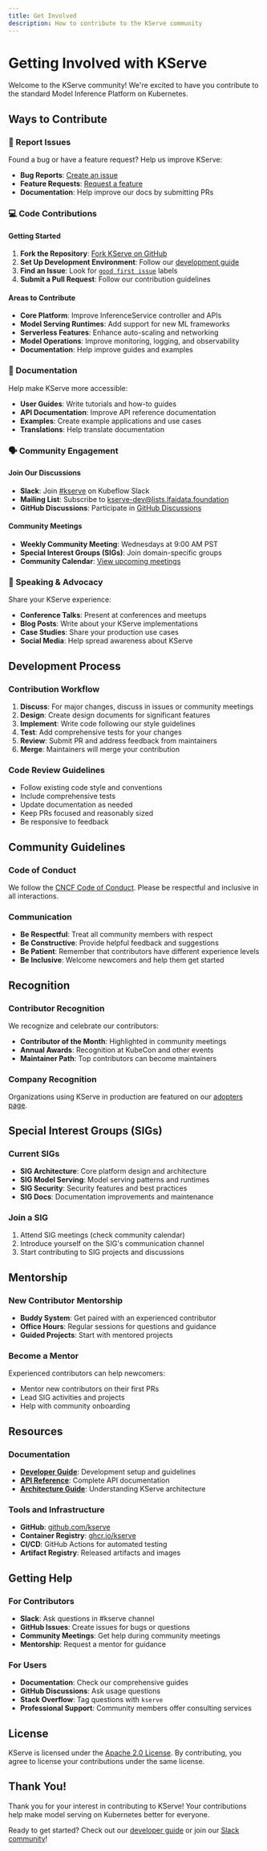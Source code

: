 ```yaml
---
title: Get Involved
description: How to contribute to the KServe community
---
```

# Getting Involved with KServe

Welcome to the KServe community! We're excited to have you contribute to the standard Model Inference Platform on Kubernetes.

## Ways to Contribute

### 🐛 Report Issues

Found a bug or have a feature request? Help us improve KServe:

- **Bug Reports**: [Create an issue](https://github.com/kserve/kserve/issues/new?template=bug_report.md)
- **Feature Requests**: [Request a feature](https://github.com/kserve/kserve/issues/new?template=feature_request.md)
- **Documentation**: Help improve our docs by submitting PRs

### 💻 Code Contributions

#### Getting Started

1. **Fork the Repository**: [Fork KServe on GitHub](https://github.com/kserve/kserve/fork)
2. **Set Up Development Environment**: Follow our [development guide](../developer-guide/index.md)
3. **Find an Issue**: Look for [`good first issue`](https://github.com/kserve/kserve/labels/good%20first%20issue) labels
4. **Submit a Pull Request**: Follow our contribution guidelines

#### Areas to Contribute

- **Core Platform**: Improve InferenceService controller and APIs
- **Model Serving Runtimes**: Add support for new ML frameworks
- **Serverless Features**: Enhance auto-scaling and networking
- **Model Operations**: Improve monitoring, logging, and observability
- **Documentation**: Help improve guides and examples

### 📝 Documentation

Help make KServe more accessible:

- **User Guides**: Write tutorials and how-to guides
- **API Documentation**: Improve API reference documentation
- **Examples**: Create example applications and use cases
- **Translations**: Help translate documentation

### 🗣️ Community Engagement

#### Join Our Discussions

- **Slack**: Join [#kserve](https://cloud-native.slack.com/archives/C06AH2C3K8B) on Kubeflow Slack
- **Mailing List**: Subscribe to [kserve-dev@lists.lfaidata.foundation](mailto:kserve-dev@lists.lfaidata.foundation)
- **GitHub Discussions**: Participate in [GitHub Discussions](https://github.com/kserve/kserve/discussions)

#### Community Meetings

- **Weekly Community Meeting**: Wednesdays at 9:00 AM PST
- **Special Interest Groups (SIGs)**: Join domain-specific groups
- **Community Calendar**: [View upcoming meetings](https://github.com/kserve/community#community-meeting)

### 🎤 Speaking & Advocacy

Share your KServe experience:

- **Conference Talks**: Present at conferences and meetups
- **Blog Posts**: Write about your KServe implementations
- **Case Studies**: Share your production use cases
- **Social Media**: Help spread awareness about KServe

## Development Process

### Contribution Workflow

1. **Discuss**: For major changes, discuss in issues or community meetings
2. **Design**: Create design documents for significant features
3. **Implement**: Write code following our style guidelines
4. **Test**: Add comprehensive tests for your changes
5. **Review**: Submit PR and address feedback from maintainers
6. **Merge**: Maintainers will merge your contribution

### Code Review Guidelines

- Follow existing code style and conventions
- Include comprehensive tests
- Update documentation as needed
- Keep PRs focused and reasonably sized
- Be responsive to feedback

## Community Guidelines

### Code of Conduct

We follow the [CNCF Code of Conduct](https://github.com/cncf/foundation/blob/master/code-of-conduct.md). Please be respectful and inclusive in all interactions.

### Communication

- **Be Respectful**: Treat all community members with respect
- **Be Constructive**: Provide helpful feedback and suggestions
- **Be Patient**: Remember that contributors have different experience levels
- **Be Inclusive**: Welcome newcomers and help them get started

## Recognition

### Contributor Recognition

We recognize and celebrate our contributors:

- **Contributor of the Month**: Highlighted in community meetings
- **Annual Awards**: Recognition at KubeCon and other events
- **Maintainer Path**: Top contributors can become maintainers

### Company Recognition

Organizations using KServe in production are featured on our [adopters page](./adopters.md).

## Special Interest Groups (SIGs)

### Current SIGs

- **SIG Architecture**: Core platform design and architecture
- **SIG Model Serving**: Model serving patterns and runtimes
- **SIG Security**: Security features and best practices
- **SIG Docs**: Documentation improvements and maintenance

### Join a SIG

1. Attend SIG meetings (check community calendar)
2. Introduce yourself on the SIG's communication channel
3. Start contributing to SIG projects and discussions

## Mentorship

### New Contributor Mentorship

- **Buddy System**: Get paired with an experienced contributor
- **Office Hours**: Regular sessions for questions and guidance
- **Guided Projects**: Start with mentored projects

### Become a Mentor

Experienced contributors can help newcomers:

- Mentor new contributors on their first PRs
- Lead SIG activities and projects
- Help with community onboarding

## Resources

### Documentation

- **[Developer Guide](../developer-guide/index.md)**: Development setup and guidelines
- **[API Reference](../reference/crd-api.mdx)**: Complete API documentation
- **[Architecture Guide](../concepts/architecture/index.md)**: Understanding KServe architecture

### Tools and Infrastructure

- **GitHub**: [github.com/kserve](https://github.com/kserve)
- **Container Registry**: [ghcr.io/kserve](https://ghcr.io/kserve)
- **CI/CD**: GitHub Actions for automated testing
- **Artifact Registry**: Released artifacts and images

## Getting Help

### For Contributors

- **Slack**: Ask questions in #kserve channel
- **GitHub Issues**: Create issues for bugs or questions
- **Community Meetings**: Get help during community meetings
- **Mentorship**: Request a mentor for guidance

### For Users

- **Documentation**: Check our comprehensive guides
- **GitHub Discussions**: Ask usage questions
- **Stack Overflow**: Tag questions with `kserve`
- **Professional Support**: Community members offer consulting services

## License

KServe is licensed under the [Apache 2.0 License](https://github.com/kserve/kserve/blob/master/LICENSE). By contributing, you agree to license your contributions under the same license.

## Thank You!

Thank you for your interest in contributing to KServe! Your contributions help make model serving on Kubernetes better for everyone.

Ready to get started? Check out our [developer guide](../developer-guide/index.md) or join our [Slack community](https://cloud-native.slack.com/archives/C06AH2C3K8B)!
